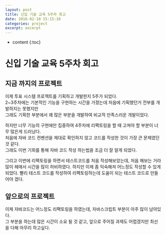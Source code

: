 ```yaml
---
layout: post
title: 신입 기술 교육 5주차 회고
date: 2016-02-10 15:15:10
categories: project
excerpt: excerpt
---
```



* content
{:toc}
 
# 신입 기술 교육 5주차 회고  
## 지금 까지의 프로젝트  
이제 투표 시스템 프로젝트를 기획하고 개발한지 5주가 되었다.  
2~3주차에는 기본적인 기능을 구현하는 시간을 가졌는데 처음에 기획했던거 전부를 개발하지는 못했지만  
그래도 기획한 부분에서 꽤 많은 부분을 개발하여 비교적 만족스러운 개발이었다.  
  
하지만 너무 기능의 구현에만 집중하여 4주차에 리팩토링을 할 때 고쳐야 할 부분이 너무 많은게 드러났다.  
처음에 자바 코드 컨벤션을 제대로 확인하지 않고 코드를 작성한 것이 가장 큰 문제였던 것 같다.  
그래도 이번 기회를 통해 자바 코드 작성 하는법을 조금 더 잘 알게 되었다.  
  
그리고 이번에 리팩토링을 하면서 테스트코드를 처음 작성해보았는데, 처음 해보는 거라 많이 헤매서 시간을 많이 허비하였다.
하지만 이제 좀 익숙해져 어느정도 작성할 수 있게 되었다.  빨리 테스트 코드를 작성하여 리팩토링하는데 도움이 되는 테스트 코드로 만들어야 겠다.  
  
## 앞으로의 프로젝트  
이제 자바코드는 어느정도 리팩토링을 하였는데, 자바스크립트 부분이 아주 많이 남아있다.   
그 부분을 하는데 많은 시간이 소요 될 것 같고, 앞으로 주어질 과제도 어렵겠지만 최선을 다해 마무리 하고싶다.  
